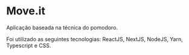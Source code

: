 # Move.it
Aplicação baseada na técnica do pomodoro.

Foi utilizado as seguintes tecnologias:
ReactJS, NextJS, NodeJS, Yarn, Typescript e CSS.

